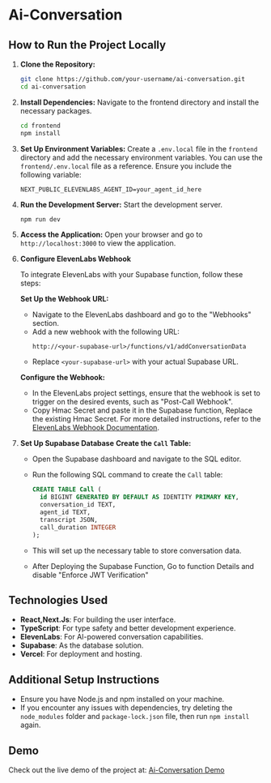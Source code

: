 # Ai-Conversation

## How to Run the Project Locally

1. **Clone the Repository:**
   ```bash
   git clone https://github.com/your-username/ai-conversation.git
   cd ai-conversation
   ```

2. **Install Dependencies:**
   Navigate to the frontend directory and install the necessary packages.
   ```bash
   cd frontend
   npm install
   ```

3. **Set Up Environment Variables:**
   Create a `.env.local` file in the `frontend` directory and add the necessary environment variables. You can use the `frontend/.env.local` file as a reference.
   Ensure you include the following variable:
   ```env
   NEXT_PUBLIC_ELEVENLABS_AGENT_ID=your_agent_id_here
   ```

4. **Run the Development Server:**
   Start the development server.
   ```bash
   npm run dev
   ```

5. **Access the Application:**
   Open your browser and go to `http://localhost:3000` to view the application.
6. **Configure ElevenLabs Webhook**

    To integrate ElevenLabs with your Supabase function, follow these steps:

     **Set Up the Webhook URL:**
      - Navigate to the ElevenLabs dashboard and go to the "Webhooks" section.
      - Add a new webhook with the following URL:
        ```
        http://<your-supabase-url>/functions/v1/addConversationData
        ```
      - Replace `<your-supabase-url>` with your actual Supabase URL.


     **Configure the Webhook:**
     - In the ElevenLabs project settings, ensure that the webhook is set to trigger on the desired events, such as "Post-Call Webhook".
     - Copy Hmac Secret and paste it in the Supabase function, Replace the existing Hmac Secret.
    For more detailed instructions, refer to the [ElevenLabs Webhook Documentation](https://elevenlabs.io/docs/conversational-ai/workflows/post-call-webhooks).

7. **Set Up Supabase Database**
   **Create the `Call` Table:**
   - Open the Supabase dashboard and navigate to the SQL editor.
   - Run the following SQL command to create the `Call` table:

     ```sql
     CREATE TABLE Call (
       id BIGINT GENERATED BY DEFAULT AS IDENTITY PRIMARY KEY,
       conversation_id TEXT,
       agent_id TEXT,
       transcript JSON,
       call_duration INTEGER
     );
     ```

   - This will set up the necessary table to store conversation data.
   - After Deploying the Supabase Function, Go to function Details and disable "Enforce JWT Verification"

## Technologies Used
- **React,Next.Js**: For building the user interface.
- **TypeScript**: For type safety and better development experience.
- **ElevenLabs**: For AI-powered conversation capabilities.
- **Supabase**: As the database solution.
- **Vercel**: For deployment and hosting.

## Additional Setup Instructions

- Ensure you have Node.js and npm installed on your machine.
- If you encounter any issues with dependencies, try deleting the `node_modules` folder and `package-lock.json` file, then run `npm install` again.

## Demo

Check out the live demo of the project at: [Ai-Conversation Demo](https://ai-conversation-git-dev-nader-waleds-projects.vercel.app/)


